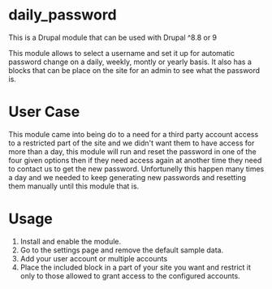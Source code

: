 # daily_password
This is a Drupal module that can be used with Drupal ^8.8 or 9

This module allows to select a username and set it up for automatic password change on a daily, weekly, montly or yearly basis. It also has a blocks that can be place on the site for an admin to see what the password is.

# User Case
This module came into being do to a need for a third party account access to a restricted part of the site and we didn't want them to have access for more than a day, this module will run and reset the password in one of the four given options then if they need access again at another time they need to contact us to get the new password. Unfortunelly this happen many times a day and we needed to keep generating new passwords and resetting them manually until this module that is.

# Usage
1. Install and enable the module.
2. Go to the settings page and remove the default sample data.
3. Add your user account or multiple accounts
5. Place the included block in a part of your site you want and restrict it only to those allowed to grant access to the configured accounts.




